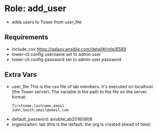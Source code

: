 # Role: add_user
- adds users to Tower from user_file

## Requirements
- include_csv
  https://galaxy.ansible.com/detail#/role/6589
- tower-cli config username set to admin user
- tower-cli config password set to admin user password

## Extra Vars
- user_file
  This is the csv file of lab members. it's executed on localhost (the Tower server). The variable is the path to the file on the server.
  format:
   ```
   firstname,lastname,email
   John,Smith,email@email.com
   ```
- default_password: ansibleLab20160808
- organizaiton: lab (this is the default. the org is created ahead of time)
